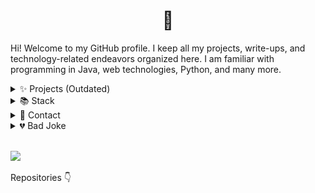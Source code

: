 <h1 align="center">👋 </h1>

<p>Hi! Welcome to my GitHub profile. I keep all my projects, write-ups, and technology-related endeavors organized here. I am familiar with programming in Java, web technologies, Python, and many more.</p>


<details>
  <summary>✨ Projects (Outdated)</summary>
  <p>Here are some of my favourite projects.</p>
  <b><a target="_blank" href="https://parallelsocial.ca">Parallel</a>: </b> A social music desktop application built with Firebase, Electron, and a lot of Stack Overflow.<br>
  <b><a target="_blank" href="https://r0h.in/re/">Re</a>:</b> Free-to-use, lightning-fast link shortening and tracking website created with Tailwind and Parcel.<br>
  <b><a target="_blank" href="https://r0h.in/covid/">COVID-19 Dashboard</a>:</b> Collaborative web-based dashboard built using APIs.
</details>
<details>
  <summary>📚 Stack</summary>
  <b>Technologies</b><br>
  <img src="./assets/html.png"/> 
  <img src="./assets/css.png"/> 
  <img src="./assets/js.png"/> 
  <img src="./assets/node.png"/> 
  <img src="./assets/react.png"/> 
  <img src="./assets/vue.png"/> 
  <img src="./assets/java.png"/> 
  <img src="./assets/python.png"/>
  <img src="./assets/flutter.png"/>
  <br>
  <b>Tools</b><br>
  <img src="./assets/vscode.png"/>
  <img src="./assets/git.png"/>
  <img src="./assets/github.png"/>
  <img src="./assets/aws.png"/>
  <img src="./assets/gcloud.png"/>
  <img src="./assets/firebase.png"/>
  <img src="./assets/docker.png"/>
  <img src="./assets/tailwind.png"/>
  <img src="./assets/markdown.png"/>
</details>
<details>
  <summary>📧 Contact</summary>
  <b>Email:</b> <a href="mailto:me@r0h.in" target="_blank">me@r0h.in</a> - Email me about whatever you'd like!<br>
  <b>Twitter:</b> <a href="https://twitter.com/r0hin12" target="_blank">@r0hin12</a>
</details>
<details>
  <summary>💔 Bad Joke</summary>
  <br>

  ![Jokes Card](https://readme-jokes.vercel.app/api)
</details>

<br>

![](https://komarev.com/ghpvc/?username=r0hin&color=orange)

Repositories 👇
